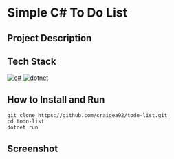 # Simple C# To Do List

## Project Description

## Tech Stack

<a href="https://learn.microsoft.com/en-us/dotnet/csharp/"> <img src="https://icongr.am/devicon/csharp-original.svg?size=40&color=currentColor" alt="c#"/> </a>
<a href="https://dotnet.microsoft.com/en-us/"> <img src="https://icongr.am/devicon/dot-net-original-wordmark.svg?size=40&color=currentColor" alt="dotnet"/> </a>

## How to Install and Run

```
git clone https://github.com/craigea92/todo-list.git
cd todo-list
dotnet run
```

## Screenshot
